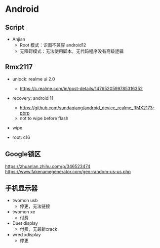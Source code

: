 # Android

## Script

- Anjian
  - Root 模式：识图不兼容 android12
  - 无障碍模式：无法使用脚本，无代码程序没有高级逻辑

## Rmx2117

- unlock: realme ui 2.0
  - <https://c.realme.com/in/post-details/1476520599785316352>
- recovery: android 11
  - <https://github.com/sundaqiang/android_device_realme_RMX2173-pbrp>
  - not to wipe before flash

- wipe
- root: c16

## Google锁区

<https://zhuanlan.zhihu.com/p/346523474>  
<https://www.fakenamegenerator.com/gen-random-us-us.php>

## 手机显示器

- twomon usb
  - 停更，无法链接
- twomon xe
  - 付费
- Duet display
  - 付费，无最新crack
- wred xdisplay
  - 停更
